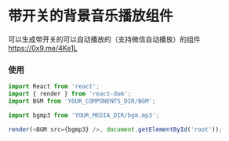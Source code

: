 # 带开关的背景音乐播放组件

可以生成带开关的可以自动播放的（支持微信自动播放）的组件 https://0x9.me/4Ke1L

### 使用

```javascript
import React from 'react';
import { render } from 'react-dom';
import BGM from 'YOUR_COMPONENTS_DIR/BGM';

import bgmp3 from 'YOUR_MEDIA_DIR/bgm.mp3';

render(<BGM src={bgmp3} />, document.getElementById('root'));
```
